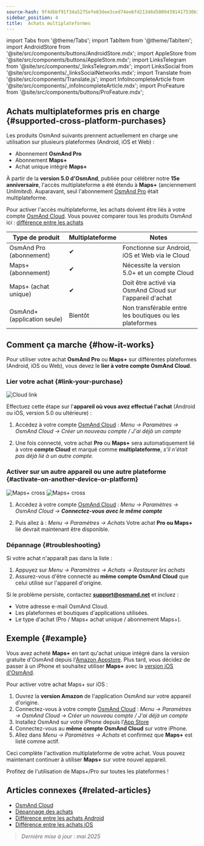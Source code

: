 ```yaml
---
source-hash: 9f4dbbf91f34a5275efe83dee3ced74ee6fd21346d50094391417530b145a93e
sidebar_position: 4
title:  Achats multiplateformes
---
```

import Tabs from '@theme/Tabs';
import TabItem from '@theme/TabItem';
import AndroidStore from '@site/src/components/buttons/AndroidStore.mdx';
import AppleStore from '@site/src/components/buttons/AppleStore.mdx';
import LinksTelegram from '@site/src/components/_linksTelegram.mdx';
import LinksSocial from '@site/src/components/_linksSocialNetworks.mdx';
import Translate from '@site/src/components/Translate.js';
import InfoIncompleteArticle from '@site/src/components/_infoIncompleteArticle.mdx';
import ProFeature from '@site/src/components/buttons/ProFeature.mdx';



## Achats multiplateformes pris en charge {#supported-cross-platform-purchases}

Les produits OsmAnd suivants prennent actuellement en charge une utilisation sur plusieurs plateformes (Android, iOS et Web) :

- Abonnement **OsmAnd Pro**
- Abonnement **Maps+**
- Achat unique intégré **Maps+**

À partir de la **version 5.0 d'OsmAnd**, publiée pour célébrer notre **15e anniversaire**, l'accès multiplateforme a été étendu à **Maps+** (anciennement *Unlimited*). Auparavant, seul l'abonnement [OsmAnd Pro](../personal/osmand-cloud.md#cross-platform) était multiplateforme.

Pour activer l'accès multiplateforme, les achats doivent être liés à votre compte [OsmAnd Cloud](../personal/osmand-cloud.md#login).
Vous pouvez comparer tous les produits OsmAnd ici : [différence entre les achats](https://osmand.net/docs/user/purchases/android/#difference-between-purchases)

| Type de produit             | Multiplateforme | Notes                                                     |
|-----------------------------|-----------------|-----------------------------------------------------------|
| OsmAnd Pro (abonnement)     | ✔               | Fonctionne sur Android, iOS et Web via le Cloud           |
| Maps+ (abonnement)          | ✔               | Nécessite la version 5.0+ et un compte Cloud              |
| Maps+ (achat unique)        | ✔               | Doit être activé via OsmAnd Cloud sur l'appareil d'achat |
| OsmAnd+ (application seule) | Bientôt         | Non transférable entre les boutiques ou les plateformes    |


## Comment ça marche {#how-it-works}

Pour utiliser votre achat **OsmAnd Pro** ou **Maps+** sur différentes plateformes (Android, iOS ou Web), vous devez le **lier à votre compte OsmAnd Cloud**.

### Lier votre achat {#link-your-purchase}

![Cloud link](@site/static/img/purchases/cloud_activation.png)

Effectuez cette étape sur l'**appareil où vous avez effectué l'achat** (Android ou iOS, version 5.0 ou ultérieure) :

1. Accédez à votre compte [OsmAnd Cloud](../personal/osmand-cloud.md#login) :
   _Menu → Paramètres → OsmAnd Cloud → Créer un nouveau compte / J'ai déjà un compte_

2. Une fois connecté, votre achat **Pro** ou **Maps+** sera automatiquement lié à votre **compte Cloud** et marqué comme **multiplateforme**, *s'il n'était pas déjà lié à un autre compte.*



### Activer sur un autre appareil ou une autre plateforme {#activate-on-another-device-or-platform}

![Maps+ cross](@site/static/img/purchases/cross_purchase.png)
![Maps+ cross](@site/static/img/purchases/cross_purchase_1.png)

1. Accédez à votre compte [OsmAnd Cloud](../personal/osmand-cloud.md#login) :
   *Menu → Paramètres → OsmAnd Cloud →* ***Connectez-vous avec le même compte***

2. Puis allez à :
   *Menu → Paramètres → Achats*
   Votre achat **Pro ou Maps+** lié devrait maintenant être disponible.


### Dépannage {#troubleshooting}

Si votre achat n'apparaît pas dans la liste :

1. Appuyez sur *Menu → Paramètres → Achats → Restaurer les achats*
2. Assurez-vous d'être connecté au **même compte OsmAnd Cloud** que celui utilisé sur l'appareil d'origine.

Si le problème persiste, contactez **support@osmand.net** et incluez :

- Votre adresse e-mail OsmAnd Cloud.
- Les plateformes et boutiques d'applications utilisées.
- Le type d'achat (Pro / Maps+ achat unique / abonnement Maps+).


## Exemple {#example}

Vous avez acheté **Maps+** en tant qu'achat unique intégré dans la version gratuite d'OsmAnd depuis l'[Amazon Appstore](https://www.amazon.com/OsmAnd-Maps-Navigation/dp/B00D0SA8I8).
Plus tard, vous décidez de passer à un iPhone et souhaitez utiliser **Maps+** avec la [version iOS d'OsmAnd](https://apps.apple.com/app/osmand-maps-travel-navigate/id934850257).

Pour activer votre achat Maps+ sur iOS :

1. Ouvrez la **version Amazon** de l'application OsmAnd sur votre appareil d'origine.
2. Connectez-vous à votre compte [OsmAnd Cloud](../personal/osmand-cloud.md#login) :
   *Menu → Paramètres → OsmAnd Cloud → Créer un nouveau compte / J'ai déjà un compte*
3. Installez OsmAnd sur votre iPhone depuis l'[App Store](https://apps.apple.com/app/osmand-maps-travel-navigate/id934850257)
4. Connectez-vous au **même compte OsmAnd Cloud** sur votre iPhone.
5. Allez dans *Menu → Paramètres → Achats* et confirmez que **Maps+** est listé comme actif.

Ceci complète l'activation multiplateforme de votre achat. Vous pouvez maintenant continuer à utiliser **Maps+** sur votre nouvel appareil.

Profitez de l'utilisation de Maps+/Pro sur toutes les plateformes !


## Articles connexes {#related-articles}

- [OsmAnd Cloud](../personal/osmand-cloud.md)
- [Dépannage des achats](../troubleshooting/purchases_payments.md)
- [Différence entre les achats Android](./android.md#difference-between-purchases-android)
- [Différence entre les achats iOS](./ios.md#difference-between-purchases-ios)

> *Dernière mise à jour : mai 2025*
